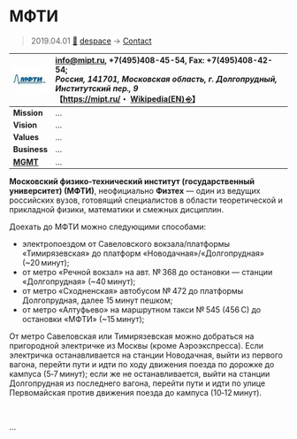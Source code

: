 # МФТИ
> 2019.04.01 [🚀](../../index/index.md) [despace](../index.md) → [Contact](../contact.md)

|[![](../f/contact/m/mipt_logo1_thumb.webp)](../f/contact/m/mipt_logo1.png)|<info@mipt.ru>, +7(495)408-45-54, Fax: +7(495)408-42-54;<br> *Россия, 141701, Московская облаcть, г. Долгопрудный, Институтский пер., 9*<br> 【<https://mipt.ru/>・ [Wikipedia(EN) ⎆](https://en.wikipedia.org/wiki/Moscow_Institute_of_Physics_and_Technology)】|
|:--|:--|
|**Mission**|…|
|**Vision**|…|
|**Values**|…|
|**Business**|…|
|**[MGMT](../mgmt.md)**|…|

**Московский физико‑технический институт (государственный университет) (МФТИ)**, неофициально **Физтех** — один из ведущих российских вузов, готовящий специалистов в области теоретической и прикладной физики, математики и смежных дисциплин.

Доехать до МФТИ можно следующими способами:

   - электропоездом от Савеловского вокзала/платформы «Тимирязевская» до платформ «Новодачная»/«Долгопрудная» (~20 минут);
   - от метро «Речной вокзал» на авт. № 368 до остановки — станции «Долгопрудная» (~40 минут);
   - от метро «Сходненская» автобусом № 472 до платформы Долгопрудная, далее 15 минут пешком;
   - от метро «Алтуфьево» на маршрутном такси № 545 (456 C) до остановки «МФТИ» (~15 минут);

От метро Савеловская или Тимирязевская можно добраться на пригородной электричке из Москвы (кроме Аэроэкспресса). Если электричка останавливается на станции Новодачная, выйти из первого вагона, перейти пути и идти по ходу движения поезда по дорожке до кампуса (5‑7 минут); если же не останавливается, выйти на станции Долгопрудная из последнего вагона, перейти пути и идти по улице Первомайская против движения поезда до кампуса (10‑12 минут).


<p style="page-break-after:always"> </p>

…
